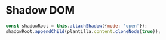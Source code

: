# Shadow DOM


```javascript
const shadowRoot = this.attachShadow({mode: 'open'});
shadowRoot.appendChild(plantilla.content.cloneNode(true));
```